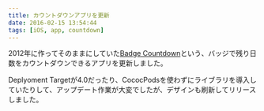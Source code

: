 ```yaml
---
title: カウントダウンアプリを更新
date: 2016-02-15 13:54:44
tags: [iOS, app, countdown]
---
```


2012年に作ってそのままにしていた[Badge Countdown](https://itunes.apple.com/us/app/badge-countdown/id507014333?mt=8)という、バッジで残り日数をカウントダウンできるアプリを更新しました。

<!--more-->

Deplyoment Targetが4.0だったり、CococPodsを使わずにライブラリを導入していたりして、アップデート作業が大変でしたが、デザインも刷新してリリースしました。
